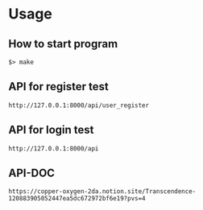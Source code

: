 # Usage

## How to start program
```
$> make
```

## API for register test
```
http://127.0.0.1:8000/api/user_register
```

## API for login test
```
http://127.0.0.1:8000/api
```


## API-DOC
```
https://copper-oxygen-2da.notion.site/Transcendence-120883905052447ea5dc672972bf6e19?pvs=4
```
